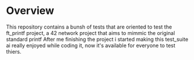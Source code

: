 # Overview
This repository contains a bunsh of tests that are oriented to test the ft_printf project, a 42 network project that aims to mimmic the original standard printf
After me finishing the  project i started making this test_suite ai really enjoyed while coding it, now it's available for everyone to test thiers.
